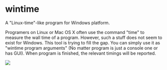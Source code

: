 # wintime

A "Linux-time"-like program for Windows platform.

Programers on Linux or Mac OS X often use the command "time" to measure the wall time of a program. However, such a stuff does not seem to exist for Windows. This tool is trying to fill the gap. You can simply use it as "wintime program arguments" (No matter program is just a console one or has GUI). When program is finished, the relevant timings will be reported.

![](http://www.zhjun-sci.com/images/others/wintime.png)

